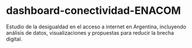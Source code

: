 # dashboard-conectividad-ENACOM
Estudio de la desigualdad en el acceso a internet en Argentina, incluyendo análisis de datos, visualizaciones y propuestas para reducir la brecha digital.
